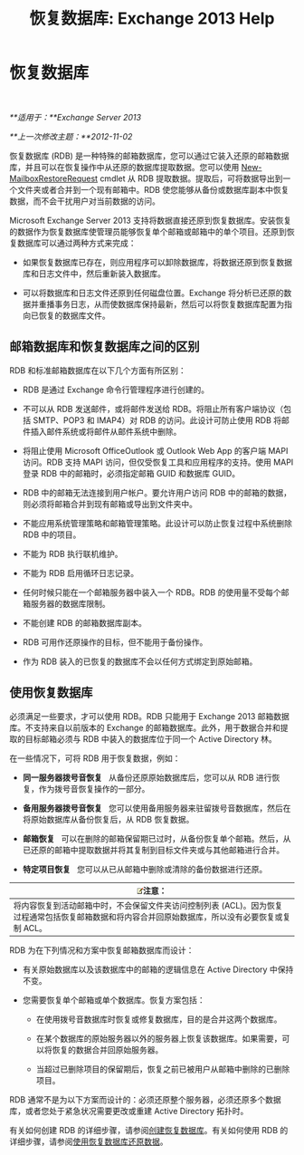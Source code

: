 ﻿---
title: '恢复数据库: Exchange 2013 Help'
TOCTitle: 恢复数据库
ms:assetid: f3c6fd0b-2e25-442e-a0fc-46f663130c3e
ms:mtpsurl: https://technet.microsoft.com/zh-cn/library/Dd876954(v=EXCHG.150)
ms:contentKeyID: 50491934
ms.date: 05/21/2018
mtps_version: v=EXCHG.150
ms.translationtype: MT
---

# 恢复数据库

 

_**适用于：**Exchange Server 2013_

_**上一次修改主题：**2012-11-02_

恢复数据库 (RDB) 是一种特殊的邮箱数据库，您可以通过它装入还原的邮箱数据库，并且可以在恢复操作中从还原的数据库提取数据。您可以使用 [New-MailboxRestoreRequest](https://technet.microsoft.com/zh-cn/library/ff829875\(v=exchg.150\)) cmdlet 从 RDB 提取数据。提取后，可将数据导出到一个文件夹或者合并到一个现有邮箱中。RDB 使您能够从备份或数据库副本中恢复数据，而不会干扰用户对当前数据的访问。

Microsoft Exchange Server 2013 支持将数据直接还原到恢复数据库。安装恢复的数据作为恢复数据库使管理员能够恢复单个邮箱或邮箱中的单个项目。还原到恢复数据库可以通过两种方式来完成：

  - 如果恢复数据库已存在，则应用程序可以卸除数据库，将数据还原到恢复数据库和日志文件中，然后重新装入数据库。

  - 可以将数据库和日志文件还原到任何磁盘位置。Exchange 将分析已还原的数据并重播事务日志，从而使数据库保持最新，然后可以将恢复数据库配置为指向已恢复的数据库文件。

## 邮箱数据库和恢复数据库之间的区别

RDB 和标准邮箱数据库在以下几个方面有所区别：

  - RDB 是通过 Exchange 命令行管理程序进行创建的。

  - 不可以从 RDB 发送邮件，或将邮件发送给 RDB。将阻止所有客户端协议（包括 SMTP、POP3 和 IMAP4）对 RDB 的访问。此设计可防止使用 RDB 将邮件插入邮件系统或将邮件从邮件系统中删除。

  - 将阻止使用 Microsoft OfficeOutlook 或 Outlook Web App 的客户端 MAPI 访问。RDB 支持 MAPI 访问，但仅受恢复工具和应用程序的支持。使用 MAPI 登录 RDB 中的邮箱时，必须指定邮箱 GUID 和数据库 GUID。

  - RDB 中的邮箱无法连接到用户帐户。要允许用户访问 RDB 中的邮箱的数据，则必须将邮箱合并到现有邮箱或导出到文件夹中。

  - 不能应用系统管理策略和邮箱管理策略。此设计可以防止恢复过程中系统删除 RDB 中的项目。

  - 不能为 RDB 执行联机维护。

  - 不能为 RDB 启用循环日志记录。

  - 任何时候只能在一个邮箱服务器中装入一个 RDB。RDB 的使用量不受每个邮箱服务器的数据库限制。

  - 不能创建 RDB 的邮箱数据库副本。

  - RDB 可用作还原操作的目标，但不能用于备份操作。

  - 作为 RDB 装入的已恢复的数据库不会以任何方式绑定到原始邮箱。

## 使用恢复数据库

必须满足一些要求，才可以使用 RDB。RDB 只能用于 Exchange 2013 邮箱数据库。不支持来自以前版本的 Exchange 的邮箱数据库。此外，用于数据合并和提取的目标邮箱必须与 RDB 中装入的数据库位于同一个 Active Directory 林。

在一些情况下，可将 RDB 用于恢复数据，例如：

  - **同一服务器拨号音恢复**   从备份还原原始数据库后，您可以从 RDB 进行恢复，作为拨号音恢复操作的一部分。

  - **备用服务器拨号音恢复**   您可以使用备用服务器来驻留拨号音数据库，然后在将原始数据库从备份恢复后，从 RDB 恢复数据。

  - **邮箱恢复**   可以在删除的邮箱保留期已过时，从备份恢复单个邮箱。然后，从已还原的邮箱中提取数据并将其复制到目标文件夹或与其他邮箱进行合并。

  - **特定项目恢复**   您可以从已从邮箱中删除或清除的备份数据进行还原。

<table>
<thead>
<tr class="header">
<th><img src="images/Bb124558.note(EXCHG.150).gif" title="注意" alt="注意" />注意：</th>
</tr>
</thead>
<tbody>
<tr class="odd">
<td>将内容恢复到活动邮箱中时，不会保留文件夹访问控制列表 (ACL)。因为恢复过程通常包括恢复邮箱数据和将内容合并回原始数据库，所以没有必要恢复或复制 ACL。</td>
</tr>
</tbody>
</table>


RDB 为在下列情况和方案中恢复邮箱数据库而设计：

  - 有关原始数据库以及该数据库中的邮箱的逻辑信息在 Active Directory 中保持不变。

  - 您需要恢复单个邮箱或单个数据库。恢复方案包括：
    
      - 在使用拨号音数据库时恢复或修复数据库，目的是合并这两个数据库。
    
      - 在某个数据库的原始服务器以外的服务器上恢复该数据库。如果需要，可以将恢复的数据合并回原始服务器。
    
      - 当超过已删除项目的保留期后，恢复之前已被用户从邮箱中删除的已删除项目。

RDB 通常不是为以下方案而设计的：必须还原整个服务器，必须还原多个数据库，或者您处于紧急状况需要更改或重建 Active Directory 拓扑时。

有关如何创建 RDB 的详细步骤，请参阅[创建恢复数据库](create-a-recovery-database-exchange-2013-help.md)。有关如何使用 RDB 的详细步骤，请参阅[使用恢复数据库还原数据](restore-data-using-a-recovery-database-exchange-2013-help.md)。

